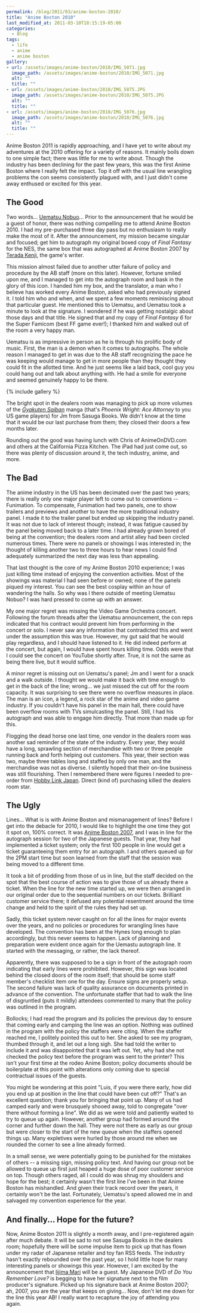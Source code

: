 ```yaml
---
permalink: /blog/2011/03/anime-boston-2010/
title: "Anime Boston 2010"
last_modified_at: 2011-03-10T18:15:19-05:00
categories:
  - Blog
tags:
  - life
  - anime
  - anime boston
gallery:
- url: /assets/images/anime-boston/2010/IMG_5071.jpg
  image_path: /assets/images/anime-boston/2010/IMG_5071.jpg
  alt: ""
  title: ""
- url: /assets/images/anime-boston/2010/IMG_5075.JPG
  image_path: /assets/images/anime-boston/2010/IMG_5075.JPG
  alt: ""
  title: ""
- url: /assets/images/anime-boston/2010/IMG_5076.jpg
  image_path: /assets/images/anime-boston/2010/IMG_5076.jpg
  alt: ""
  title: ""
---
```


Anime Boston 2011 is rapidly approaching, and I have yet to write about my adventures at the 2010 offering for a variety
of reasons. It mainly boils down to one simple fact; there was little for me to write about. Though the industry has been
declining for the past few years, this was the first Anime Boston where I really felt the impact. Top it off with the
usual line wrangling problems the con seems consistently plagued with, and I just didn't come away enthused or excited
for this year.

## The Good
Two words... [Uematsu Nobuo](http://en.wikipedia.org/wiki/Uematsu_Nobuo)... Prior to the announcement that he would be a
guest of honor, there was nothing compelling me to attend Anime Boston 2010. I had my pre-purchased three day pass but no
enthusiasm to really make the most of it. After the announcement, my mission became singular and focused; get him to
autograph my original boxed copy of _Final Fantasy_ for the NES, the same box that was autographed at Anime Boston 2007
by [Terada Kenji](http://en.wikipedia.org/wiki/Kenji_Terada), the game's writer.

This mission almost failed due to another utter failure of policy and procedure by the AB staff (more on this later).
However, fortune smiled upon me, and I managed to get into the autograph room and bask in the glory of this icon. I handed
him my box, and the translator, a man who I believe has worked every Anime Boston, asked who had previously signed it.
I told him who and when, and we spent a few moments reminiscing about that particular guest. He mentioned this to Uematsu,
and Uematsu took a minute to look at the signature. I wondered if he was getting nostalgic about those days and that title.
He signed that and my copy of _Final Fantasy 6_ for the Super Famicom (best FF game ever!); I thanked him and walked out
of the room a very happy man.

Uematsu is as impressive in person as he is through his prolific body of music. First, the man is a demon when it comes
to autographs. The whole reason I managed to get in was due to the AB staff recognizing the pace he was keeping would
manage to get in more people than they thought they could fit in the allotted time. And he just seems like a laid back,
cool guy you could hang out and talk about anything with. He had a smile for everyone and seemed genuinely happy to be there.

{% include gallery %}

The bright spot in the dealers room was managing to pick up more volumes of the _[Gyakuten Saiban](http://en.wikipedia.org/wiki/Gyakuten_Saiban)_
manga (that's _Phoenix Wright: Ace Attorney_ to you US game players) for Jm from Sasuga Books. We didn't know at the time
that it would be our last purchase from them; they closed their doors a few months later.

Rounding out the good was having lunch with Chris of AnimeOnDVD.com and others at the California Pizza Kitchen. The iPad
had just come out, so there was plenty of discussion around it, the tech industry, anime, and more.

## The Bad
The anime industry in the US has been decimated over the past two years; there is really only one major player left to
come out to conventions -- Funimation. To compensate, Funimation had two panels, one to show trailers and previews and
another to have the more traditional industry panel. I made it to the trailer panel but ended up skipping the industry
panel. It was not due to lack of interest though; instead, it was fatigue caused by the panel being moved back to a later
time.  I had already grown bored of being at the convention; the dealers room and artist alley had been circled numerous
times. There were no panels or showings I was interested in; the thought of killing another two to three hours to hear
news I could find adequately summarized the next day was less than appealing.

That last thought is the core of my Anime Boston 2010 experience; I was just killing time instead of enjoying the
convention activities. Most of the showings was material I had seen before or owned; none of the panels piqued my interest.
You can see the best cosplay within an hour of wandering the halls. So why was I there outside of meeting Uematsu Nobuo?
I was hard pressed to come up with an answer.

My one major regret was missing the Video Game Orchestra concert. Following the forum threads after the Uematsu announcement,
the con reps indicated that his contract would prevent him from performing in the concert or solo. I never saw any information
that contradicted this and went under the assumption this was true. However, my gut said that he would play regardless,
and I should have listened to it. He did indeed perform at the concert, but again, I would have spent hours killing time.
Odds were that I could see the concert on YouTube shortly after. True, it is not the same as being there live, but it
would suffice.

A minor regret is missing out on Uematsu's panel; Jm and I went for a snack and a walk outside. I thought we would make
it back with time enough to get in the back of the line; wrong...  we just missed the cut off for the room capacity. It
was surprising to see there were no overflow measures in place. The man is an icon, a legend, a rock star of the anime
and video game industry. If you couldn't have his panel in the main hall, there could have been overflow rooms with TVs
simulcasting the panel. Still, I had his autograph and was able to engage him directly. That more than made up for this.

Flogging the dead horse one last time, one vendor in the dealers room was another sad reminder of the state of the
industry. Every year, they would have a long, sprawling section of merchandise with two or three people running back and
forth helping out customers. This year, their section was two, maybe three tables long and staffed by only one man, and
the merchandise was not as diverse. I silently hoped that their on-line business was still flourishing. Then I remembered
there were figures I needed to pre-order from [Hobby Link Japan](http://www.hlj.com/). Direct (kind of) purchasing killed
the dealers room star.

## The Ugly
Lines... What is is with Anime Boston and mismanagement of lines? Before I get into the debacle for 2010, I would like to
highlight the one time they got it spot on, 100% correct. It was [Anime Boston 2007](/blog/2007/04/anime-boston-2007),
and I was in line for the autograph session for two of the Japanese guests. That year, they had implemented a ticket
system; only the first 100 people in line would get a ticket guaranteeing them entry for an autograph. I and others queued
up for the 2PM start time but soon learned from the staff that the session was being moved to a different time.

It took a bit of prodding from those of us in line, but the staff decided on the spot that the best course of action was
to give those of us already there a ticket. When the line for the new time started up, we were then arranged in our original
order due to the sequential numbers on our tickets. Brilliant customer service there; it defused any potential resentment
around the time change and held to the spirit of the rules they had set up.

Sadly, this ticket system never caught on for all the lines for major events over the years, and no policies or procedures
for wrangling lines have developed. The convention has been at the Hynes long enough to plan accordingly, but this never
seems to happen.  Lack of planning and preparation were evident once again for the Uemastu autograph line. It started
with the messaging, or rather, the lack thereof.

Apparently, there was supposed to be a sign in front of the autograph room indicating that early lines were prohibited.
However, this sign was located behind the closed doors of the room itself; that should be some staff member's checklist
item one for the day. Ensure signs are properly setup. The second failure was lack of quality assurance on documents
printed in advance of the convention. The unfortunate staffer that had to walk the line of disgruntled (puts it mildly)
attendees commented to many that the policy was outlined in the program.

Bollocks; I had read the program and its policies the previous day to ensure that coming early and camping the line was
an option. Nothing was outlined in the program with the policy the staffers were citing. When the staffer reached me, I
politely pointed this out to her. She asked to see my program, thumbed through it, and let out a long sigh. She had told
the writer to include it and was disappointed that it was left out. Yet, why had she not checked the policy text before
the program was sent to the printer? This isn't your first time at the rodeo Anime Boston; policy documents should be
boilerplate at this point with alterations only coming due to special contractual issues of the guests.

You might be wondering at this point "Luis, if you were there early, how did you end up at position in the line that could
have been cut off?" That's an excellent question; thank you for bringing that point up. Many of us had camped early and
were brusquely shooed away, told to congregate &quot;over there without forming a line&quot;. We did as we were told and
patiently waited to try to queue up again. However, another group had formed around the corner and further down the hall.
They were not there as early as our group but were closer to the start of the new queue when the staffers opened things up.
Many expletives were hurled by those around me when we rounded the corner to see a line already formed.

In a small sense, we were potentially going to be punished for the mistakes of others -- a missing sign, missing policy
text. And having our group not be allowed to queue up first just heaped a huge dose of poor customer service on top.
Though others raged, all I could do was shrug my shoulders and hope for the best; it certainly wasn't the first line
I've been in that Anime Boston has mishandled. And given their track record over the years, it certainly won't be the last.
Fortunately, Uematsu's speed allowed me in and salvaged my convention experience for the year.

## And finally... Hope for the future?
Now, Anime Boston 2011 is slightly a month away, and I pre-registered again after much debate. It will be sad to not see
Sasuga Books in the dealers room; hopefully there will be some impulse item to pick up that has flown under my radar of
Japanese retailer and toy fan RSS feeds. The industry hasn't exactly rebounded over the past year, so I hold little hope
for many interesting panels or showings this year. However, I am excited by the announcement that [Iijima Mari](http://en.wikipedia.org/wiki/Iijima_Mari)
will be a guest. My Japanese DVD of _Do You Remember Love?_ is begging to have her signature next to the film producer's
signature. Picked up his signature back at Anime Boston 2007; ah, 2007, you are the year that keeps on giving... Now,
don't let me down for the line this year AB! I really want to recapture the joy of attending you again.
